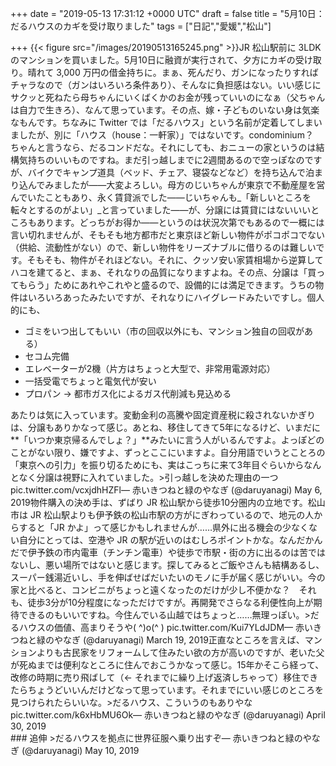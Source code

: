 
+++
date = "2019-05-13 17:31:12 +0000 UTC"
draft = false
title = "5月10日：だるハウスのカギを受け取りました"
tags = ["日記","愛媛","松山"]

+++
{{< figure src="/images/20190513165245.png"  >}}JR 松山駅前に 3LDK のマンションを買いました。5月10日に融資が実行されて、夕方にカギの受け取り。晴れて 3,000 万円の借金持ちに。まぁ、死んだり、ガンになったりすればチャラなので（ガンはいろいろ条件あり）、そんなに負担感はない。いい感じにサクッと死ねたら母ちゃんにいくばくかのお金が残っていいのになぁ（父ちゃんは自力で生きろ）、なんて思っています。その点、嫁・子どものいない身は気楽なもんです。ちなみに Twitter では「だるハウス」という名前が定着してしまいましたが、別に「ハウス（house：一軒家）」ではないです。condominium？　ちゃんと言うなら、だるコンドだな。それにしても、おニューの家というのは結構気持ちのいいものですね。まだ引っ越しまでに2週間あるので空っぽなのですが、バイクでキャンプ道具（ベッド、チェア、寝袋などなど）を持ち込んで泊まり込んでみましたが――大変よろしい。母方のじいちゃんが東京で不動産屋を営んでいたこともあり、永く賃貸派でした――じいちゃんも_「新しいところを転々とするのがよい」_と言っていました――が、分譲には賃貸にはないいいところもあります。どっちがお得か――というのは状況次第でもあるので一概には言い切れませんが、そもそも地方都市だと東京ほど新しい物件がポコポコでない（供給、流動性がない）ので、新しい物件をリーズナブルに借りるのは難しいです。そもそも、物件がそれほどない。それに、クッソ安い家賃相場から逆算してハコを建てると、まぁ、それなりの品質になりますよね。その点、分譲は「買ってもらう」ためにあれやこれやと盛るので、設備的には満足できます。うちの物件はいろいろあったみたいですが、それなりにハイグレードみたいですし。個人的にも、

<ul>
<li>ゴミをいつ出してもいい（市の回収以外にも、マンション独自の回収がある）</li>
<li>セコム完備</li>
<li>エレベーターが2機（片方はちょっと大型で、非常用電源対応）</li>
<li>一括受電でちょっと電気代が安い</li>
<li>プロパン → 都市ガス化によるガス代削減も見込める</li>
</ul>あたりは気に入っています。変動金利の高騰や固定資産税に殺されないかぎりは、分譲もありかなって感じ。あとね、移住してきて5年になるけど、いまだに**「いつか東京帰るんでしょ？」**みたいに言う人がいるんですよ。よっぽどのことがない限り、嫌ですよ、ずっとここにいますよ。自分用語でいうとことろの「東京への引力」を振り切るためにも、実はこっちに来て3年目ぐらいからなんとなく分譲は視野に入れていました。>引っ越しを決めた理由の一つ pic.twitter.com/vcxjdhHZFl— 赤いきつねと緑のやなぎ (@daruyanagi) May 6, 2019<script async="" src="https://platform.twitter.com/widgets.js" charset="utf-8"></script>物件購入の決め手は、ずばり JR 松山駅から徒歩10分圏内の立地です。松山市は JR 松山駅よりも伊予鉄の松山市駅の方がにぎわっているので、地元の人からすると「JR かよ」って感じかもしれませんが……県外に出る機会の少なくない自分にとっては、空港や JR の駅が近いのはむしろポイントかな。なんだかんだで伊予鉄の市内電車（チンチン電車）や徒歩で市駅・街の方に出るのは苦ではないし、悪い場所ではないと感じます。探してみるとご飯やさんも結構あるし、スーパー銭湯近いし、手を伸ばせばだいたいのモノに手が届く感じがいい。今の家と比べると、コンビニがちょっと遠くなったのだけが少し不便かな？　それも、徒歩3分が10分程度になっただけですが。再開発でさらなる利便性向上が期待できるのもいいですね。今住んでいる山越ではちょっと……無理っぽい。>だるハウスの価値、高まりそうや( ^)o(^ ) pic.twitter.com/Kui7YLdJDM— 赤いきつねと緑のやなぎ (@daruyanagi) March 19, 2019<script async="" src="https://platform.twitter.com/widgets.js" charset="utf-8"></script>正直なところを言えば、マンションよりも古民家をリフォームして住みたい欲の方が高いのですが、老いた父が死ぬまでは便利なところに住んでおこうかなって感じ。15年かそこら経って、改修の時期に売り飛ばして（← それまでに繰り上げ返済しちゃって）移住できたらちょうどいいんだけどなって思っています。それまでにいい感じのところを見つけられたらいいな。>だるハウス、こういうのもありやな pic.twitter.com/k6xHbMU6Ok— 赤いきつねと緑のやなぎ (@daruyanagi) April 30, 2019<script async="" src="https://platform.twitter.com/widgets.js" charset="utf-8"></script><br/>


<div class="section">
    ### 追伸
    >だるハウスを拠点に世界征服へ乗り出すぞ— 赤いきつねと緑のやなぎ (@daruyanagi) May 10, 2019<script async="" src="https://platform.twitter.com/widgets.js" charset="utf-8"></script>

</div>

